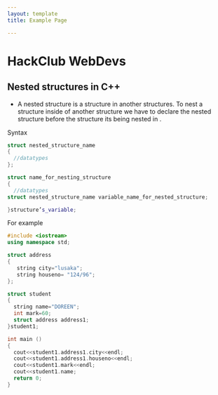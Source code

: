```yaml
---
layout: template
title: Example Page

---
```

# HackClub WebDevs

## Nested structures in C++
- A nested structure is a structure in another structures. To nest a structure inside of another structure we have to declare the nested structure before the structure its being nested in .

Syntax

```c++
struct nested_structure_name
{
  //datatypes
};

struct name_for_nesting_structure
{
  //datatypes
struct nested_structure_name variable_name_for_nested_structure;

}structure’s_variable;
```

For example

```cpp
#include <iostream>
using namespace std;

struct address
{
   string city="lusaka";
   string houseno= "124/96";	
};

struct student
{
  string name="DOREEN";
  int mark=60;
  struct address address1;
}student1;

int main ()
{
  cout<<student1.address1.city<<endl;
  cout<<student1.address1.houseno<<endl;
  cout<<student1.mark<<endl;
  cout<<student1.name;
  return 0;
}


```

